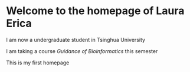 # Welcome to the homepage of Laura Erica

I am now a undergraduate student in Tsinghua University

I am taking a course *Guidance of Bioinformatics* this semester

This is my first homepage
